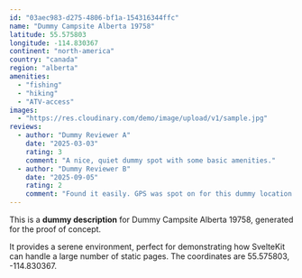 ```yaml
---
id: "03aec983-d275-4806-bf1a-154316344ffc"
name: "Dummy Campsite Alberta 19758"
latitude: 55.575803
longitude: -114.830367
continent: "north-america"
country: "canada"
region: "alberta"
amenities:
  - "fishing"
  - "hiking"
  - "ATV-access"
images:
  - "https://res.cloudinary.com/demo/image/upload/v1/sample.jpg"
reviews:
  - author: "Dummy Reviewer A"
    date: "2025-03-03"
    rating: 3
    comment: "A nice, quiet dummy spot with some basic amenities."
  - author: "Dummy Reviewer B"
    date: "2025-09-05"
    rating: 2
    comment: "Found it easily. GPS was spot on for this dummy location."
---
```


This is a **dummy description** for Dummy Campsite Alberta 19758, generated for the proof of concept.

It provides a serene environment, perfect for demonstrating how SvelteKit can handle a large number of static pages. The coordinates are 55.575803, -114.830367.
